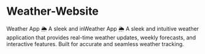 # Weather-Website
Weather App 🌦️ A sleek and inWeather App 🌦️ A sleek and intuitive weather application that provides real-time weather updates, weekly forecasts, and interactive features. Built for accurate and seamless weather tracking.
